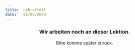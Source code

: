 ```yaml
---
title:  Lehrerteil
date:   05/06/2020
---
```


### <center>Wir arbeiten noch an dieser Lektion.</center>
<center>Bitte komme später zurück.</center>